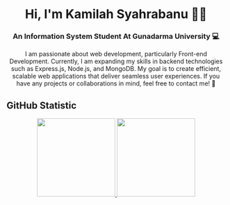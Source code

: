 <h1 align="center">Hi, I'm Kamilah Syahrabanu 👋🏻</h1>
<h3 align="center">An Information System Student At Gunadarma University 💻</h3>
<p align="center">I am passionate about web development, particularly Front-end Development. Currently, I am expanding my skills in backend technologies such as Express.js, Node.js, and MongoDB. My goal is to create efficient, scalable web applications that deliver seamless user experiences. If you have any projects or collaborations in mind, feel free to contact me! 🚀</p> 

## GitHub Statistic

<div align="center">
<a href="https://github.com/kamilahsyahrbn">
 <img height="180em" src="https://github-readme-stats-eight-theta.vercel.app/api?username=kamilahsyhrbn&show_icons=true&theme=algolia&include_all_commits=true&count_private=true"/>
  <img height="180em" src="https://github-readme-stats-eight-theta.vercel.app/api/top-langs/?username=kamilahsyhrbn&layout=compact&langs_count=8&theme=algolia"/>
</a>
</div>

